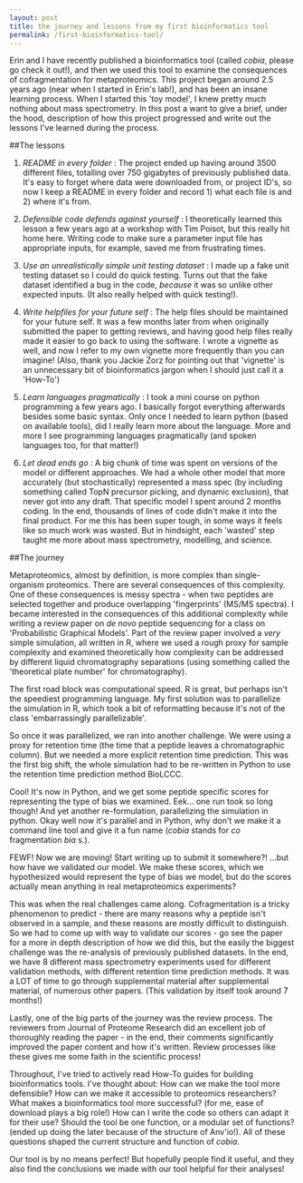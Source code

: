 ```yaml
---
layout: post
title: the journey and lessons from my first bioinformatics tool
permalink: /first-bioinformatics-tool/
---
```


Erin and I have recently published a bioinformatics tool (called *cobia*, please go check it out!), and then we used this tool to examine the consequences of cofragmentation for metaproteomics. This project began around 2.5 years ago (near when I started in Erin's lab!), and has been an insane learning process. When I started this 'toy model', I knew pretty much nothing about mass spectrometry. In this post a want to give a brief, under the hood, description of how this project progressed and write out the lessons I've learned during the process.

##The lessons

1) *README in every folder* : The project ended up having around 3500 different files, totalling over 750 gigabytes of previously published data. It's easy to forget where data were downloaded from, or project ID's, so now I keep a README in every folder and record 1) what each file is and 2) where it's from.

2) *Defensible code defends against yourself* : I theoretically learned this lesson a few years ago at a workshop with Tim Poisot, but this really hit home here. Writing code to make sure a parameter input file has appropriate inputs, for example, saved me from frustrating times.

3) *Use an unrealistically simple unit testing dataset* : I made up a fake unit testing dataset so I could do quick testing. Turns out that the fake dataset identified a bug in the code, *because* it was so unlike other expected inputs. (It also really helped with quick testing!).

4) *Write helpfiles for your future self* : The help files should be maintained for your future self. It was a few months later from when originally submitted the paper to getting reviews, and having good help files really made it easier to go back to using the software. I wrote a vignette as well, and now I refer to my own vignette more frequently than you can imagine! (Also, thank you Jackie Zorz for pointing out that 'vignette' is an unnecessary bit of bioinformatics jargon when I should just call it a 'How-To')

5) *Learn languages pragmatically* : I took a mini course on python programming a few years ago. I basically forgot everything afterwards besides some basic syntax. Only once I needed to learn python (based on available tools), did I really learn more about the language. More and more I see programming languages pragmatically (and spoken languages too, for that matter!)

6) *Let dead ends go* : A big chunk of time was spent on versions of the model or different approaches. We had a whole other model that more accurately (but stochastically) represented a mass spec (by including something called TopN precursor picking, and dynamic exclusion), that never got into any draft. That specific model I spent around 2 months coding. In the end, thousands of lines of code didn't make it into the final product. For me this has been super tough, in some ways it feels like so much work was wasted. But in hindsight, each 'wasted' step taught me more about mass spectrometry, modelling, and science.

##The journey

Metaproteomics, almost by definition, is more complex than single-organism proteomics. There are several consequences of this complexity. One of these consequences is messy spectra - when two peptides are selected together and produce overlapping 'fingerprints' (MS/MS spectra). I became interested in the consequences of this additional complexity while writing a review paper on *de novo* peptide sequencing for a class on 'Probabilistic Graphical Models'. Part of the review paper involved a *very* simple simulation, all written in R, where we used a rough proxy for sample complexity and examined theoretically how complexity can be addressed by different liquid chromatography separations (using something called the 'theoretical plate number' for chromatography).

The first road block was computational speed. R is great, but perhaps isn't the speediest programming language. My first solution was to parallelize the simulation in R, which took a bit of reformatting because it's not of the class 'embarrassingly parallelizable'.

So once it was parallelized, we ran into another challenge. We were using a proxy for retention time (the time that a peptide leaves a chromatographic column). But we needed a more explicit retention time prediction. This was the first big shift, the whole simulation had to be re-written in Python to use the retention time prediction method BioLCCC.

Cool! It's now in Python, and we get some peptide specific scores for representing the type of bias we examined. Eek... one run took so long though! And yet another re-formulation, parallelizing the simulation in python. Okay well now it's parallel and in Python, why don't we make it a command line tool and give it a fun name (*cobia* stands for *co* fragmentation *bia* s.).

FEWF! Now we are moving! Start writing up to submit it somewhere?! ...but how have we validated our model. We make these scores, which we hypothesized would represent the type of bias we model, but do the scores actually mean anything in real metaproteomics experiments?

This was when the real challenges came along. Cofragmentation is a tricky phenomenon to predict - there are many reasons why a peptide isn't observed in a sample, and these reasons are mostly difficult to distinguish. So we had to come up with way to validate our scores - go see the paper for a more in depth description of how we did this, but the easily the biggest challenge was the re-analysis of previously published datasets. In the end, we have 8 different mass spectrometry experiments used for different validation methods, with different retention time prediction methods. It was a LOT of time to go through supplemental material after supplemental material, of numerous other papers. (This validation by itself took around 7 months!)

Lastly, one of the big parts of the journey was the review process. The reviewers from Journal of Proteome Research did an excellent job of thoroughly reading the paper - in the end, their comments significantly improved the paper content and how it's written. Review processes like these gives me some faith in the scientific process!

Throughout, I've tried to actively read How-To guides for building bioinformatics tools. I've thought about: How can we make the tool more defensible? How can we make it accessible to proteomics researchers? What makes a bioinformatics tool more successful? (for me, ease of download plays a big role!) How can I write the code so others can adapt it for their use? Should the tool be one function, or a modular set of functions? (ended up doing the later because of the structure of Anv'io!). All of these questions shaped the current structure and function of *cobia*.

Our tool is by no means perfect! But hopefully people find it useful, and they also find the conclusions we made with our tool helpful for their analyses!
